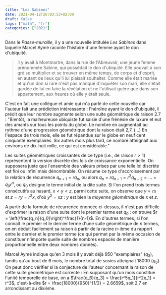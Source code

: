 ```yaml
---
title: "Les Sabines"
date: 2021-04-12T20:03:53+02:00
draft: false
tags: ["math", "fr"]
categories: ["2021"]
---
```

Dans le *Passe-muraille*, il y a une nouvelle intitulée *Les Sabines* dans laquelle Marcel Aymé raconte l'histoire d'une femme ayant le don d'ubiquité.

> Il y avait à Montmartre, dans la rue de l'Abreuvoir, une jeune femme prénommée Sabine, qui possédait le don d'ubiquité. Elle pouvait à son gré se multiplier et se trouver en même temps, de corps et d'esprit, en autant de lieux qu'il lui plaisait souhaiter. Comme elle était mariée et qu'un don si rare n'eût pas manqué d'inquiéter son mari, elle s'était gardée de lui en faire la révélation et ne l'utilisait guère que dans son appartement, aux heures où elle y était seule.

C'est en fait une collègue et amie qui m'a parlé de cette nouvelle car l'auteur fait une prédiction intéressante : l'héroïne ayant le don d'ubiquité, il prédit que leur nombre augmente selon une suite géométrique de raison 2.7 : "Bientôt, la malheureuse ubiquiste fut saisie d'une frénésie de luxure et eut des amants sur tous les points du globe. Le nombre en augmentait au rythme d'une progression géométrique dont la raison était 2,7. (...) En l'espace de trois mois, elle se fut répandue sur le globe en neuf cent cinquante exemplaires. Six autres mois plus tard, ce nombre atteignait aux environs de dix-huit mille, ce qui est considérable."

Les suites géométriques croissantes de ce type (i.e., de raison $r > 1$) représentent la version discrète des lois de croissance exponentielle. On supposera juste que l'ensemble des valeurs prises par une telle loi discrète est fini ou infini mais dénombrable. On résume ce type d'accroissement par la relation de récurrence $q_{n+1} = rq_n$, ou alors $q_n = r q_{n-1} = r^2q_{n-2} = \dots = q_0r^n$, où $q_0$ désigne le terme initial de la dite suite. Si l'on prend trois termes consécutifs au hasard, $x < y < z$, parmi cette suite, on observe que $y = rx$ et $z = ry = r^2x$, d'où $y^2 = xz$ : $y$ est bien la *moyenne géométrique* de $x$ et $z$.

A partir de la formule de récurrence énoncée ci-dessus, il n'est pas difficile d'exprimer la raison d'une suite dont le premier terme est $q_0$ : on trouve $r = \left(\frac{q_n}{q_0}\right)^\frac{1}{n-1}$. En d'autres termes, si l'on connaît le premier et le dernier terme d'une suite géométrique de $n$ termes, on en déduit facilement sa raison à partir de la racine $n$-ième du rapport entre le dernier et le premier terme (ce qui permet par la même occasion de constituer n'importe quelle suite de nombres espacés de manière proportionnelle entre deux nombres donnés).

Marcel Aymé indique qu'en 3 mois il y avait déjà 950 "exemplaires" ($q_3$), tandis qu'au bout de 6 mois, le nombre total de sosies atteignait 18000 ($q_6$). On peut donc vérifier si la conjecture de l'auteur concernant la raison de cette suite géométrique est correcte : En supposant qu'un mois constitue l'unité temporelle de base, on a $\frac{q_6}{q_3} = \frac{r^5q_1}{r^2q_1} = r^3$, c'est-à-dire $r = \frac{18000}{950}^{1/3} = 2.6659$, soit 2,7 en arrondissant au dixième.
